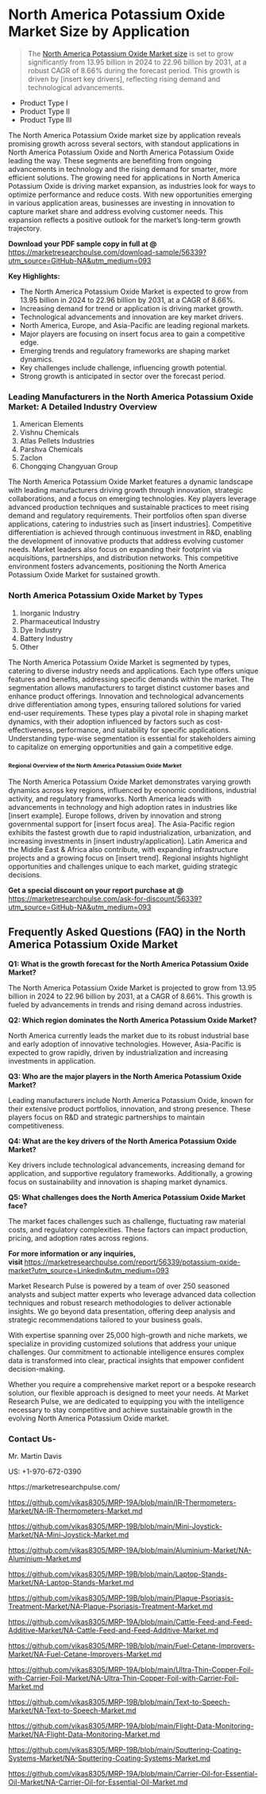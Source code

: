
<h1>North America Potassium Oxide Market&nbsp;Size by Application</h1><blockquote><p>The <a href="https://marketresearchpulse.com/download-sample/56339?utm_source=GitHub-NA&amp;utm_medium=093">North America Potassium Oxide Market size</a> is set to grow significantly from 13.95 billion in 2024 to 22.96 billion by 2031, at a robust CAGR of 8.66% during the forecast period. This growth is driven by [insert key drivers], reflecting rising demand and technological advancements.</p></blockquote><ul><li>Product Type I<li> Product Type II<li> Product Type III</li></ul><p>The North America Potassium Oxide market size by application reveals promising growth across several sectors, with standout applications in North America Potassium Oxide and North America Potassium Oxide leading the way. These segments are benefiting from ongoing advancements in technology and the rising demand for smarter, more efficient solutions. The growing need for applications in North America Potassium Oxide is driving market expansion, as industries look for ways to optimize performance and reduce costs. With new opportunities emerging in various application areas, businesses are investing in innovation to capture market share and address evolving customer needs. This expansion reflects a positive outlook for the market’s long-term growth trajectory.</p><p><strong>Download your PDF sample copy in full at @ </strong><a href="https://marketresearchpulse.com/download-sample/56339?utm_source=GitHub-NA&amp;utm_medium=093">https://marketresearchpulse.com/download-sample/56339?utm_source=GitHub-NA&amp;utm_medium=093</a></p><p><strong>Key Highlights: </strong></p><ul><li>The North America Potassium Oxide Market is expected to grow from 13.95 billion in 2024 to 22.96 billion by 2031, at a CAGR of 8.66%.</li><li>Increasing demand for trend or application is driving market growth.</li><li>Technological advancements and innovation are key market drivers.</li><li>North America, Europe, and Asia-Pacific are leading regional markets.</li><li>Major players are focusing on insert focus area to gain a competitive edge.</li><li>Emerging trends and regulatory frameworks are shaping market dynamics.</li><li>Key challenges include challenge, influencing growth potential.</li><li>Strong growth is anticipated in sector over the forecast period.</li></ul><h3>Leading Manufacturers in the North America Potassium Oxide Market: A Detailed Industry Overview</h3><ol><li>American Elements</li><li>Vishnu Chemicals</li><li>Atlas Pellets Industries</li><li>Parshva Chemicals</li><li>Zaclon</li><li>Chongqing Changyuan Group</li></ol><div class="flex max-w-full flex-col flex-grow"><div class="min-h-8 text-message flex w-full flex-col items-end gap-2 whitespace-normal break-words [.text-message+&amp;]:mt-5" dir="auto" data-message-author-role="assistant" data-message-id="fd8432e4-4910-450d-b182-61b7bfb0a01f" data-message-model-slug="gpt-4o"><div class="flex w-full flex-col gap-1 empty:hidden first:pt-[3px]"><div class="markdown prose w-full break-words dark:prose-invert light"><p>The North America Potassium Oxide Market features a dynamic landscape with leading manufacturers driving growth through innovation, strategic collaborations, and a focus on emerging technologies. Key players leverage advanced production techniques and sustainable practices to meet rising demand and regulatory requirements. Their portfolios often span diverse applications, catering to industries such as [insert industries]. Competitive differentiation is achieved through continuous investment in R&amp;D, enabling the development of innovative products that address evolving customer needs. Market leaders also focus on expanding their footprint via acquisitions, partnerships, and distribution networks. This competitive environment fosters advancements, positioning the North America Potassium Oxide Market for sustained growth.</p></div></div></div></div><h3>North America Potassium Oxide Market by Types</h3><ol><li>Inorganic Industry<li> Pharmaceutical Industry<li> Dye Industry<li> Battery Industry<li> Other</li></ol><div class="flex max-w-full flex-col flex-grow"><div class="min-h-8 text-message flex w-full flex-col items-end gap-2 whitespace-normal break-words [.text-message+&amp;]:mt-5" dir="auto" data-message-author-role="assistant" data-message-id="084470be-0bb7-4664-bddf-5156b4f41249" data-message-model-slug="gpt-4o-mini"><div class="flex w-full flex-col gap-1 empty:hidden first:pt-[3px]"><div class="markdown prose w-full break-words dark:prose-invert light"><p>The North America Potassium Oxide Market is segmented by types, catering to diverse industry needs and applications. Each type offers unique features and benefits, addressing specific demands within the market. The segmentation allows manufacturers to target distinct customer bases and enhance product offerings. Innovation and technological advancements drive differentiation among types, ensuring tailored solutions for varied end-user requirements. These types play a pivotal role in shaping market dynamics, with their adoption influenced by factors such as cost-effectiveness, performance, and suitability for specific applications. Understanding type-wise segmentation is essential for stakeholders aiming to capitalize on emerging opportunities and gain a competitive edge.</p></div></div></div></div><h3><span style="font-size: 11px;">Regional Overview of the North America Potassium Oxide Market</span></h3><div class="flex max-w-full flex-col flex-grow"><div class="min-h-8 text-message flex w-full flex-col items-end gap-2 whitespace-normal break-words [.text-message+&amp;]:mt-5" dir="auto" data-message-author-role="assistant" data-message-id="e9038762-ce64-4e30-91c9-9bd413514231" data-message-model-slug="gpt-4o-mini"><div class="flex w-full flex-col gap-1 empty:hidden first:pt-[3px]"><div class="markdown prose w-full break-words dark:prose-invert light"><p>The North America Potassium Oxide Market demonstrates varying growth dynamics across key regions, influenced by economic conditions, industrial activity, and regulatory frameworks. North America leads with advancements in technology and high adoption rates in industries like [insert example]. Europe follows, driven by innovation and strong governmental support for [insert focus area]. The Asia-Pacific region exhibits the fastest growth due to rapid industrialization, urbanization, and increasing investments in [insert industry/application]. Latin America and the Middle East &amp; Africa also contribute, with expanding infrastructure projects and a growing focus on [insert trend]. Regional insights highlight opportunities and challenges unique to each market, guiding strategic decisions.</p></div></div></div></div><p><strong>Get a special discount on your report purchase at @ </strong><a href="https://marketresearchpulse.com/ask-for-discount/56339?utm_source=GitHub-NA&amp;utm_medium=093">https://marketresearchpulse.com/ask-for-discount/56339?utm_source=GitHub-NA&amp;utm_medium=093</a></p><h2>Frequently Asked Questions (FAQ) in the North America Potassium Oxide Market</h2><p><strong>Q1: What is the growth forecast for the North America Potassium Oxide Market?</strong></p><p>The North America Potassium Oxide Market is projected to grow from 13.95 billion in 2024 to 22.96 billion by 2031, at a CAGR of 8.66%. This growth is fueled by advancements in trends and rising demand across industries.</p><p><strong>Q2: Which region dominates the North America Potassium Oxide Market?</strong></p><p>North America currently leads the market due to its robust industrial base and early adoption of innovative technologies. However, Asia-Pacific is expected to grow rapidly, driven by industrialization and increasing investments in application.</p><p><strong>Q3: Who are the major players in the North America Potassium Oxide Market?</strong></p><p>Leading manufacturers include North America Potassium Oxide, known for their extensive product portfolios, innovation, and strong presence. These players focus on R&amp;D and strategic partnerships to maintain competitiveness.</p><p><strong>Q4: What are the key drivers of the North America Potassium Oxide Market?</strong></p><p>Key drivers include technological advancements, increasing demand for application, and supportive regulatory frameworks. Additionally, a growing focus on sustainability and innovation is shaping market dynamics.</p><p><strong>Q5: What challenges does the North America Potassium Oxide Market face?</strong></p><p>The market faces challenges such as challenge, fluctuating raw material costs, and regulatory complexities. These factors can impact production, pricing, and adoption rates across regions.</p><p><strong>For more information or any inquiries, visit&nbsp;</strong><a href="https://marketresearchpulse.com/report/56339/potassium-oxide-market?utm_source=Linkedin&utm_medium=093">https://marketresearchpulse.com/report/56339/potassium-oxide-market?utm_source=Linkedin&utm_medium=093</a></p><p>Market Research Pulse is powered by a team of over 250 seasoned analysts and subject matter experts who leverage advanced data collection techniques and robust research methodologies to deliver actionable insights. We go beyond data presentation, offering deep analysis and strategic recommendations tailored to your business goals.</p><p>With expertise spanning over 25,000 high-growth and niche markets, we specialize in providing customized solutions that address your unique challenges. Our commitment to actionable intelligence ensures complex data is transformed into clear, practical insights that empower confident decision-making.</p><p>Whether you require a comprehensive market report or a bespoke research solution, our flexible approach is designed to meet your needs. At Market Research Pulse, we are dedicated to equipping you with the intelligence necessary to stay competitive and achieve sustainable growth in the evolving North America Potassium Oxide market.</p><h3><strong>Contact Us-</strong></h3><p>Mr. Martin Davis</p><p>US: +1-970-672-0390</p><p>https://marketresearchpulse.com/</p><p><a href="https://github.com/vikas8305/MRP-19A/blob/main/IR-Thermometers-Market/NA-IR-Thermometers-Market.md">https://github.com/vikas8305/MRP-19A/blob/main/IR-Thermometers-Market/NA-IR-Thermometers-Market.md</a></p><p><a href="https://github.com/vikas8305/MRP-19B/blob/main/Mini-Joystick-Market/NA-Mini-Joystick-Market.md">https://github.com/vikas8305/MRP-19B/blob/main/Mini-Joystick-Market/NA-Mini-Joystick-Market.md</a></p><p><a href="https://github.com/vikas8305/MRP-19A/blob/main/Aluminium-Market/NA-Aluminium-Market.md">https://github.com/vikas8305/MRP-19A/blob/main/Aluminium-Market/NA-Aluminium-Market.md</a></p><p><a href="https://github.com/vikas8305/MRP-19B/blob/main/Laptop-Stands-Market/NA-Laptop-Stands-Market.md">https://github.com/vikas8305/MRP-19B/blob/main/Laptop-Stands-Market/NA-Laptop-Stands-Market.md</a></p><p><a href="https://github.com/vikas8305/MRP-19B/blob/main/Plaque-Psoriasis-Treatment-Market/NA-Plaque-Psoriasis-Treatment-Market.md">https://github.com/vikas8305/MRP-19B/blob/main/Plaque-Psoriasis-Treatment-Market/NA-Plaque-Psoriasis-Treatment-Market.md</a></p><p><a href="https://github.com/vikas8305/MRP-19A/blob/main/Cattle-Feed-and-Feed-Additive-Market/NA-Cattle-Feed-and-Feed-Additive-Market.md">https://github.com/vikas8305/MRP-19A/blob/main/Cattle-Feed-and-Feed-Additive-Market/NA-Cattle-Feed-and-Feed-Additive-Market.md</a></p><p><a href="https://github.com/vikas8305/MRP-19B/blob/main/Fuel-Cetane-Improvers-Market/NA-Fuel-Cetane-Improvers-Market.md">https://github.com/vikas8305/MRP-19B/blob/main/Fuel-Cetane-Improvers-Market/NA-Fuel-Cetane-Improvers-Market.md</a></p><p><a href="https://github.com/vikas8305/MRP-19A/blob/main/Ultra-Thin-Copper-Foil-with-Carrier-Foil-Market/NA-Ultra-Thin-Copper-Foil-with-Carrier-Foil-Market.md">https://github.com/vikas8305/MRP-19A/blob/main/Ultra-Thin-Copper-Foil-with-Carrier-Foil-Market/NA-Ultra-Thin-Copper-Foil-with-Carrier-Foil-Market.md</a></p><p><a href="https://github.com/vikas8305/MRP-19B/blob/main/Text-to-Speech-Market/NA-Text-to-Speech-Market.md">https://github.com/vikas8305/MRP-19B/blob/main/Text-to-Speech-Market/NA-Text-to-Speech-Market.md</a></p><p><a href="https://github.com/vikas8305/MRP-19A/blob/main/Flight-Data-Monitoring-Market/NA-Flight-Data-Monitoring-Market.md">https://github.com/vikas8305/MRP-19A/blob/main/Flight-Data-Monitoring-Market/NA-Flight-Data-Monitoring-Market.md</a></p><p><a href="https://github.com/vikas8305/MRP-19B/blob/main/Sputtering-Coating-Systems-Market/NA-Sputtering-Coating-Systems-Market.md">https://github.com/vikas8305/MRP-19B/blob/main/Sputtering-Coating-Systems-Market/NA-Sputtering-Coating-Systems-Market.md</a></p><p><a href="https://github.com/vikas8305/MRP-19A/blob/main/Carrier-Oil-for-Essential-Oil-Market/NA-Carrier-Oil-for-Essential-Oil-Market.md">https://github.com/vikas8305/MRP-19A/blob/main/Carrier-Oil-for-Essential-Oil-Market/NA-Carrier-Oil-for-Essential-Oil-Market.md</a></p>
